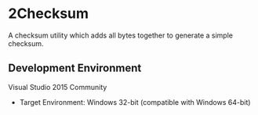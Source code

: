 # 2Checksum
A checksum utility which adds all bytes together to generate a simple checksum.

## Development Environment
Visual Studio 2015 Community
* Target Environment: Windows 32-bit (compatible with Windows 64-bit)
